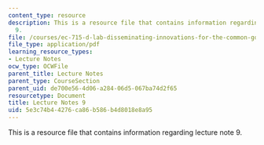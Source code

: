 ```yaml
---
content_type: resource
description: This is a resource file that contains information regarding lecture note
  9.
file: /courses/ec-715-d-lab-disseminating-innovations-for-the-common-good-spring-2007/5e3c74b44276ca86b586b4d8018e8a95_MITEC_715S07_notes09.pdf
file_type: application/pdf
learning_resource_types:
- Lecture Notes
ocw_type: OCWFile
parent_title: Lecture Notes
parent_type: CourseSection
parent_uid: de700e56-4d06-a284-06d5-067ba74d2f65
resourcetype: Document
title: Lecture Notes 9
uid: 5e3c74b4-4276-ca86-b586-b4d8018e8a95
---
```

This is a resource file that contains information regarding lecture note 9.

